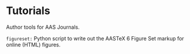 # Tutorials
Author tools for AAS Journals.

``figureset:`` Python script to write out the AASTeX 6 Figure Set markup for online (HTML) figures.
